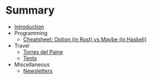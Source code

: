 # Summary
- [Introduction](README.md)
- Programming
  - [Cheatsheet: Option \(in Rust\) vs Maybe \(in Haskell\)](cheatsheet-rust-option-vs-haskell-maybe.md)
- Travel
  - [Torres del Paine](travel/torres-del-paine.md)
  - [Tents](travel/tents.md)
- Miscellaneous
  - [Newsletters](miscellaneous/newsletters.md)
